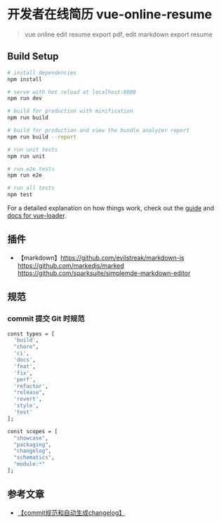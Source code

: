 <!--
 * @Author: honghong
 * @Date: 2019-09-06 17:47:36
 * @LastEditors: honghong
 * @LastEditTime: 2019-09-10 11:12:25
 * @Description: 
 * @email: 3300536651@qq.com
 -->

# 开发者在线简历 vue-online-resume

> vue online edit resume export pdf, edit markdown export resume

## Build Setup

``` bash
# install dependencies
npm install

# serve with hot reload at localhost:8080
npm run dev

# build for production with minification
npm run build

# build for production and view the bundle analyzer report
npm run build --report

# run unit tests
npm run unit

# run e2e tests
npm run e2e

# run all tests
npm test
```

For a detailed explanation on how things work, check out the [guide](http://vuejs-templates.github.io/webpack/) and [docs for vue-loader](http://vuejs.github.io/vue-loader).

## 插件
- 【markdown】https://github.com/evilstreak/markdown-js
https://github.com/markedjs/marked
https://github.com/sparksuite/simplemde-markdown-editor

## 规范
### commit 提交 Git 时规范
```bash
const types = [
  'build',
  "chore",
  'ci',
  'docs',
  'feat',
  'fix',
  'perf',
  'refactor',
  "release",
  'revert',
  'style',
  'test'
];

const scopes = [
  "showcase",
  "packaging",
  "changelog",
  "schematics",
  "module:*"
];
```

## 参考文章
- [【commit规范和自动生成changelog】](https://juejin.im/post/5bd2debfe51d457abc710b57#heading-4)